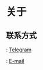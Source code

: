 # 关于

## 联系方式

<i class="fab fa-telegram fa-fw"></i>: [Telegram](https://t.me/SingularTnT)

<i class="fas fa-envelope-square fa-fw"></i>: [E-mail](mailto:liuweiping1995@yahoo.com)



<head> 
    <script defer src="https://use.fontawesome.com/releases/v5.0.13/js/all.js"></script> 
    <script defer src="https://use.fontawesome.com/releases/v5.0.13/js/v4-shims.js"></script> 
</head> 
<link rel="stylesheet" href="https://use.fontawesome.com/releases/v5.0.13/css/all.css">

